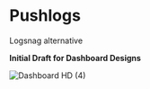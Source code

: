 # Pushlogs

Logsnag alternative

**Initial Draft for Dashboard Designs**


![Dashboard HD (4)](https://github.com/yatharth1706/pushlogs/assets/32243289/6619d2d6-cc71-44a9-b382-2788d07a70eb)
